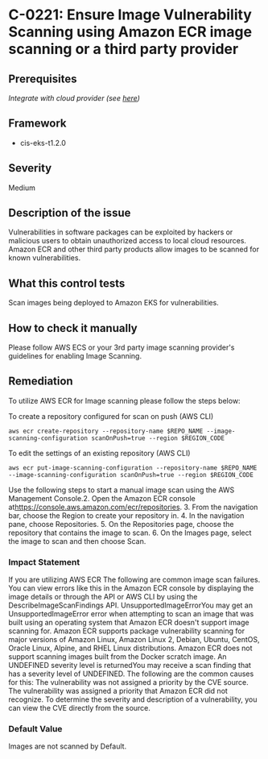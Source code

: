 # C-0221: Ensure Image Vulnerability Scanning using Amazon ECR image scanning or a third party provider

## Prerequisites
 *Integrate with cloud provider (see [here](https://hub.armosec.io/docs/kubescape-integration-with-cloud-providers))*
 
## Framework
* cis-eks-t1.2.0
 
## Severity
Medium

## Description of the issue
Vulnerabilities in software packages can be exploited by hackers or malicious users to obtain unauthorized access to local cloud resources. Amazon ECR and other third party products allow images to be scanned for known vulnerabilities.
 
## What this control tests 
Scan images being deployed to Amazon EKS for vulnerabilities.
 
## How to check it manually 
Please follow AWS ECS or your 3rd party image scanning provider's guidelines for enabling Image Scanning.
 
## Remediation
To utilize AWS ECR for Image scanning please follow the steps below:

 To create a repository configured for scan on push (AWS CLI)

 
```
aws ecr create-repository --repository-name $REPO_NAME --image-scanning-configuration scanOnPush=true --region $REGION_CODE

```
 To edit the settings of an existing repository (AWS CLI)

 
```
aws ecr put-image-scanning-configuration --repository-name $REPO_NAME --image-scanning-configuration scanOnPush=true --region $REGION_CODE

```
 Use the following steps to start a manual image scan using the AWS Management Console.2. Open the Amazon ECR console at<https://console.aws.amazon.com/ecr/repositories>.
3. From the navigation bar, choose the Region to create your repository in.
4. In the navigation pane, choose Repositories.
5. On the Repositories page, choose the repository that contains the image to scan.
6. On the Images page, select the image to scan and then choose Scan.
 
### Impact Statement
If you are utilizing AWS ECR The following are common image scan failures. You can view errors like this in the Amazon ECR console by displaying the image details or through the API or AWS CLI by using the DescribeImageScanFindings API. UnsupportedImageErrorYou may get an UnsupportedImageError error when attempting to scan an image that was built using an operating system that Amazon ECR doesn't support image scanning for. Amazon ECR supports package vulnerability scanning for major versions of Amazon Linux, Amazon Linux 2, Debian, Ubuntu, CentOS, Oracle Linux, Alpine, and RHEL Linux distributions. Amazon ECR does not support scanning images built from the Docker scratch image. An UNDEFINED severity level is returnedYou may receive a scan finding that has a severity level of UNDEFINED. The following are the common causes for this: The vulnerability was not assigned a priority by the CVE source. The vulnerability was assigned a priority that Amazon ECR did not recognize. To determine the severity and description of a vulnerability, you can view the CVE directly from the source.
 
### Default Value
Images are not scanned by Default.
 
